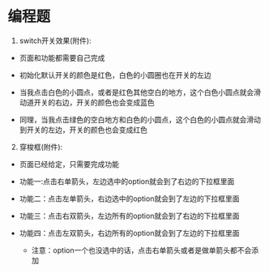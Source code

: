 # 编程题

1. switch开关效果(附件):

- 页面和功能都需要自己完成

- 初始化默认开关的颜色是红色，白色的小圆圈也在开关的左边

- 当我点击白色的小圆点，或者是红色其他空白的地方，这个白色小圆点就会滑动道开关的右边，开关的颜色也会变成蓝色

- 同理，当我点击绿色的空白地方和白色的小圆点，这个白色的小圆点就会滑动到开关的左边，开关的颜色也会变成红色

2. 穿梭框(附件):

- 页面已经给定，只需要完成功能

- 功能一:点击右单箭头，左边选中的option就会到了右边的下拉框里面

- 功能二：点击左单箭头，右边选中的option就会到了左边的下拉框里面

- 功能三：点击右双箭头，左边所有的option就会到了右边的下拉框里面

- 功能四：点击左双箭头，右边所有的option就会到了左边的下拉框里面

  - 注意：option一个也没选中的话，点击右单箭头或者是做单箭头都不会添加









